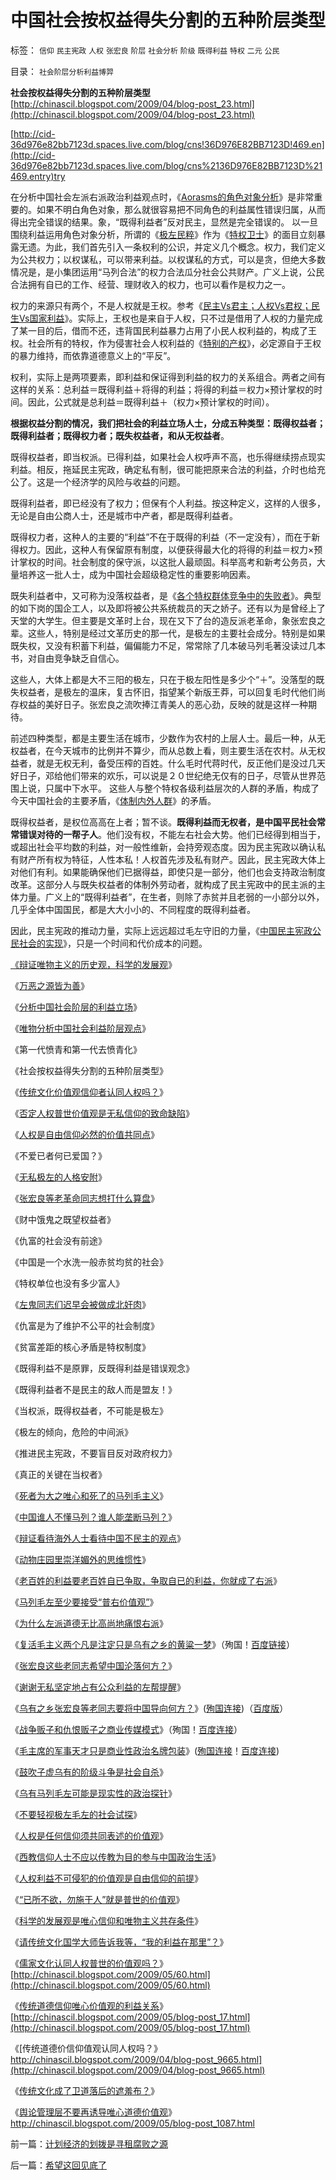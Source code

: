 # 中国社会按权益得失分割的五种阶层类型

标签： `信仰` `民主宪政` `人权` `张宏良` `阶层` `社会分析` `阶级` `既得利益` `特权` `二元` `公民` 

目录： `社会阶层分析利益博羿`

**社会按权益得失分割的五种阶层类型**[http://chinascil.blogspot.com/2009/04/blog-post_23.html](http://chinascil.blogspot.com/2009/04/blog-post_23.html)



[http://cid-36d976e82bb7123d.spaces.live.com/blog/cns!36D976E82BB7123D!469.en](http://cid-36d976e82bb7123d.spaces.live.com/blog/cns%2136D976E82BB7123D%21469.entry)try



在分析中国社会左派右派政治利益观点时，《[Aorasms的角色对象分析](../../../2009/5/22/“实”未必为实证，认识对象角色的主谓宾.md)》是非常重要的。如果不明白角色对象，那么就很容易把不同角色的利益属性错误归属，从而得出完全错误的结果。象，“既得利益者”反对民主，显然是完全错误的。
以一旦围绕利益运用角色对象分析，所谓的《[极左民粹](http://hi.baidu.com/darthchn/blog/item/49903b0396519f064afb510d.html)》作为《[特权卫士](../../../2009/7/16/自我标榜最爱国的左派只不过腐败的特权卫士.md)》的面目立刻暴露无遗。为此，我们首先引入一条权利的公识，并定义几个概念。权力，我们定义为公共权力；以权谋私，可以带来利益。以权谋私的方式，可以是贪，但绝大多数情况是，是小集团运用“马列合法”的权力合法瓜分社会公共财产。广义上说，公民合法拥有自已的工作、经营、理财收入的权力，也可以看作是权力之一。

权力的来源只有两个，不是人权就是王权。参考《[民主Vs君主；人权Vs君权；民生Vs国家利益](../../../2008/7/28/民主Vs君主；人权Vs君权；民生Vs国家利益.md)》。实际上，王权也是来自于人权，只不过是借用了人权的力量完成了某一目的后，借而不还，违背国民利益暴力占用了小民人权利益的，构成了王权。社会所有的特权，作为侵害社会人权利益的《[特别的产权](../../../2009/7/31/特权的经济学含义及利益演绎.md)》，必定源自于王权的暴力维持，而依靠道德意义上的“平反”。

权利，实际上是两项要素，即利益和保证得到利益的权力的关系组合。两者之间有这样的关系：总利益＝既得利益＋将得的利益；将得的利益＝权力×预计掌权的时间。因此，公式就是总利益＝既得利益＋（权力×预计掌权的时间）。

**根据权益分割的情况，我们把社会的利益立场人士，分成五种类型：既得权益者；既得利益者；既得权力者；既失权益者，和从无权益者**。

既得权益者，即当权派。已得利益，如果社会人权呼声不高，也乐得继续捞点现实利益。相反，拖延民主宪政，确定私有制，很可能把原来合法的利益，介时也给充公了。这是一个经济学的风险与收益的问题。

既得利益者，即已经没有了权力；但保有个人利益。按这种定义，这样的人很多，无论是自由公商人士，还是城市中产者，都是既得利益者。

既得权力者，这种人的主要的“利益”不在于既得的利益（不一定没有），而在于新得权力。因此，这种人有保留原有制度，以便获得最大化的将得的利益＝权力×预计掌权的时间。社会制度的保守派，以这批人最顽固。科举高考和新考公务员，大量培养这一批人士，成为中国社会超级稳定性的重要影响因素。

既失利益者中，又可称为没落权益者，是《[各个特权群体竞争中的失败者](http://hi.baidu.com/darthchn/blog/item/cd63288e007daef3513d9299.html)》。典型的如下岗的国企工人，以及即将被公共系统裁员的天之娇子。还有以为是曾经上了天堂的大学生。但主要是文革时上台，现在又下了台的造反派老革命，象张宏良之辈。这些人，特别是经过文革历史的那一代，是极左的主要社会成分。特别是如果既失权，又没有积蓄下利益，偏偏能力不足，常常除了几本破马列毛著没读过几本书，对自由竞争缺乏自信心。

这些人，大体上都是大不三阳的极左，只在于极左阳性是多少个“＋”。没落型的既失权益者，是极左的温床，复古怀旧，指望某个新版王莽，可以回复毛时代他们尚存权益的美好日子。张宏良之流吹捧江青美人的恶心劲，反映的就是这样一种期待。

前述四种类型，都是主要生活在城市，少数作为农村的上层人士。最后一种，从无权益者，在今天城市的比例并不算少，而从总数上看，则主要生活在农村。从无权益者，就是无权无利，备受压榨的百姓。什么毛时代蒋时代，反正他们是没过几天好日子，邓给他们带来的欢乐，可以说是２０世纪绝无仅有的日子，尽管从世界范围上说，只属中下水平。
这些人与整个特权各级利益层次的人群的矛盾，构成了今天中国社会的主要矛盾，《[体制内外人群](../../../2009/8/10/主要矛盾很可能就是体制内外的矛盾.md)》的矛盾。

既得权益者，是权位高高在上者；暂不谈。**既得利益而无权者，是中国平民社会常常错误对待的一帮子人**。他们没有权，不能左右社会大势。他们已经得到相当于，或超出社会平均数的利益，对一般性维新，会持旁观态度。因为民主宪政以确认私有财产所有权为特征，人性本私！人权首先涉及私有财产。因此，民主宪政大体上对他们有利。如果能确保他们已据得益，即使只是一部分，他们也会支持政治制度改革。这部分人与既失权益者的体制外劳动者，就构成了民主宪政中的民主派的主体力量。广义上的“既得利益者”，在生者，则除了赤贫并且老弱的一小部分以外，几乎全体中国国民，都是大大小小的、不同程度的既得利益者。

因此，民主宪政的推动力量，实际上远远超过毛左守旧的力量，《[中国民主宪政公民社会的实现](../../../2009/8/5/中国劳动者的利益诉求由谁代表.md)》，只是一个时间和代价成本的问题。

[《辩证唯物主义的历史观，科学的发展观](http://blog.sina.com.cn/s/blog_5563a64d0100d0v2.html)》

《[万恶之源皆为善](../../../2009/5/5/万恶之源皆为善.md)》

《[分析中国社会阶层的利益立场](../../../2009/7/10/中国社会阶层的利益立场分析.md)》

《[唯物分析中国社会利益阶层观点](../../../2009/7/21/唯物分析社会各阶层利益立场.md)》

《第一代愤青和第一代去愤青化》

《社会按权益得失分割的五种阶层类型》

《[传统文化价值观信仰者认同人权吗？](../../../2009/6/21/传统道德信仰价值观相容人权吗？.md)》

《[否定人权普世价值观是无私信仰的致命缺陷](../../../2009/6/23/否定人权普世价值观是无私信仰的致命伤.md)》

《[人权是自由信仰必然的价值共同点](../../../2009/6/17/人权是任何信仰须共同表述的价值观.md)》

《不爱已者何已爱国？》

《[无私极左的人格安附](../../../2009/6/26/无私信仰者人格安附？.md)》

《[张宏良等老革命同志想打什么算盘](http://darthvad.blog.163.com/blog/static/5339947020096982817825/)》

《财中饿鬼之既望权益者》

《仇富的社会没有前途》

《中国是一个水洗一般赤贫均贫的社会》

《特权单位也没有多少富人》

《[左鬼同志们迟早会被做成北奸肉](../../../2009/6/29/光头党打手小心荣升天国北王讳昌辉尊位.md)》

《仇富是为了维护不公平的社会制度》

《贫富差距的核心矛盾是特权制度》

《既得利益不是原罪，反既得利益是错误观念》

《既得利益者不是民主的敌人而是盟友！》

《当权派，既得权益者，不可能是极左》

《极左的倾向，危险的中间派》

《推进民主宪政，不要盲目反对政府权力》

《真正的关键在当权者》

《[死者为大之唯心和死了的马列毛主义](../../../2009/7/1/死者为大之唯心和死了的主义.md)》

《[中国谁人不懂马列？谁人能垄断马列？](../../../2009/7/9/中国谁人不懂马列.md)》

《[辩证看待海外人士看待中国不民主的观点](../../../2009/7/7/客观看待海外人士看待中国不民主的观点.md)》

《[动物庄园里崇洋媚外的思维惯性](../../../2009/7/7/摆脱动物庄园里崇洋媚外的奴性思维.md)》

《[老百姓的利益要老百姓自已争取，争取自已的利益，你就成了右派](../../../2009/7/7/温总理教导我们：老百姓要争取自已的利益.md)》

《[马列毛左至少要接受“普右价值观”](../../../2009/7/7/左派为什么硬扯着老百姓不要人权？.md)》

《[为什么左派道德无比高尚地痛恨右派](http://blog.sina.com.cn/s/blog_5563a64d0100dp3g.html)》

《[复活毛主义两个凡是注定只是乌有之乡的黄粱一梦](http://blog.sina.com.cn/s/blog_5563a64d0100dkb7.html)》（殉国！[百度链接](http://hi.baidu.com/darthchn/blog/item/369488acf4033d004a36d633.html)）

《[张宏良这些老同志希望中国沦落何方？](http://blog.sina.com.cn/s/blog_5563a64d0100dkfr.html)》

《[谢谢无私坚定地占有公众利益的左帮提醒](http://blog.sina.com.cn/s/blog_5563a64d0100dkg7.html)》

《[乌有之乡张宏良等老同志要将中国导向何方？](../../../2009/6/29/胡适不幸言中？复旧将中国引向何方？　.md)》([殉国连接](http://blog.sina.com.cn/s/blog_5563a64d0100dkfr.html))（[百度版](http://hi.baidu.com/darthchn/blog/item/eb23144a0b5d59f982025cdd.html)）

《[战争贩子和仇恨贩子之商业传媒模式](http://blog.sina.com.cn/s/blog_5563a64d0100dkk5.html)》（殉国！[百度连接](http://hi.baidu.com/darthchn/blog/item/ed4ad95838c09f232934f03c.html)）

《[毛主席的军事天才只是商业性政治名牌包装](http://hi.baidu.com/darthchn/blog/item/1258a6310e58f390a9018e8c.html)》([殉国连接](http://blog.sina.com.cn/s/blog_5563a64d0100dj3k.html)！[百度连接](http://hi.baidu.com/darthchn/blog/item/1258a6310e58f390a9018e8c.html))

《[鼓吹子虚乌有的阶级斗争是社会自杀](../../../2009/7/1/鼓吹子虚乌有的阶级斗争是社会自杀.md)》

《[乌有马列毛左可能是现实性的政治探针](../../../2009/7/1/可能牛皇马宝的现实性的思想探针.md)》

《[不要轻视极左毛左的社会试探](../../../2009/7/4/不要轻视极端意识对社会的试探.md)》

《[人权是任何信仰须共同表述的价值观](../../../2009/6/17/人权是任何信仰须共同表述的价值观.md)》

《[西教信仰人士不应以传教为目的参与中国政治生活](../../../2009/6/14/西教信仰人士不应以传教为目的参与中国政治生活.md)》

《[人权利益不可侵犯的价值观是自由信仰的前提](../../../2009/6/14/人权普世价值观是自由信仰的前提条件.md)》

《[“已所不欲，勿施于人”就是普世的价值观](../../../2009/6/19/“已所不欲，勿施于人”就是普世的价值观.md)》

《[科学的发展观是唯心信仰和唯物主义共存条件](../../../2009/6/19/科学认知是唯心信仰和唯物主义共存条件.md)》

《[请传统文化国学大师告诉我等，“我的利益在那里”？](../../../2009/6/19/请儒教国学大师告诉我等小民，“我们的利益在那里”.md)》

《[儒家文化认同人权普世的价值观吗？](../../../2009/6/21/儒家文化信仰者认同人权普世的价值观吗.md)》[http://chinascil.blogspot.com/2009/05/60.html](http://chinascil.blogspot.com/2009/05/60.html)

《[传统道德信仰唯心价值观的利益关系](../../../2009/6/20/传统道德信仰唯心价值观的利益关系.md)》[http://chinascil.blogspot.com/2009/05/blog-post_17.html](http://chinascil.blogspot.com/2009/05/blog-post_17.html)

《[传统道德价信仰值观认同人权吗？》http://chinascil.blogspot.com/2009/04/blog-post_9665.html](http://chinascil.blogspot.com/2009/04/blog-post_9665.html)

《[传统文化成了卫道落后的遮羞布？](../../../2009/6/22/国学儒教的科学精华在无私的服从美德.md)》

《[舆论管理层不要再诱导唯心道德价值观](../../../2009/6/21/舆论诱导推广科学的发展观.md)》http://chinascil.blogspot.com/2009/05/blog-post_1087.html

前一篇：[计划经济的划拨是寻租腐败之源](../../../2009/8/14/计划经济的划拨是寻租腐败之源.md)

后一篇：[希望这回见底了](../../../2009/8/14/希望这回见底了.md)
